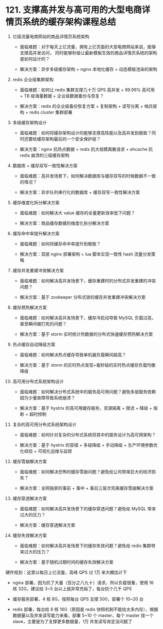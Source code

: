 # 121. 支撑高并发与高可用的大型电商详情页系统的缓存架构课程总结

1. 亿级流量电商网站的商品详情页系统架构

    - 面临难题：对于每天上亿流量，拥有上亿页面的大型电商网站来说，能够支撑高并发访问，
    同时能够秒级让最新模板生效的商品详情页系统的架构是如何设计的？

    - 解决方案：异步多级缓存架构 + nginx 本地化缓存 + 动态模板渲染的架构

2. redis 企业级集群架构

    - 面临难题：如何让 redis 集群支撑几十万 QPS 高并发 + 99.99% 高可用 + TB 级海量数据 + 企业级数据备份与恢复？

    - 解决方案：redis 的企业级备份恢复方案 + 复制架构 + 读写分离 + 哨兵架构 + redis cluster 集群部署

3. 多级缓存架构设计

    - 面临难题：如何将缓存架构设计的能够支撑高性能以及高并发到极致？同时还要给缓存架构最后的一个安全保护层？

    - 解决方案：nginx 抗热点数据 + redis 抗大规模离散请求 + ehcache 抗 redis 崩溃的三级缓存架构

4. 数据库 + 缓存双写一致性解决方案

    - 面临难题：高并发场景下，如何解决数据库与缓存双写的时候数据不一致的情况？

    - 解决方案：异步队列串行化的数据库 + 缓存双写一致性解决方案

5. 缓存维度化拆分解决方案

    - 面临难题：如何解决大 value 缓存的全量更新效率低下问题？

    - 解决方案：商品缓存数据的维度化拆分解决方案

6. 缓存命中率提升解决方案

    - 面临难题：如何将缓存命中率提升到极致？

    - 解决方案：双层 nginx 部署架构 + lua 脚本实现一致性 hash 流量分发策略

7. 缓存并发重建冲突解决方案

    - 面临难题：如何解决高并发场景下，缓存重建时的分布式并发重建的冲突问题？

    - 解决方案：基于 zookeeper 分布式锁的缓存并发重建冲突解决方案

8. 缓存预热解决方案

    - 面临难题：如何解决高并发场景下，缓存冷启动导致 MySQL 负载过高，甚至瞬间被打死的问题？

    - 解决方案：基于 storm 实时统计热数据的分布式快速缓存预热解决方案

9. 热点缓存自动降级方案

    - 面临难题：如何解决热点缓存导致单机器负载瞬间超高？

    - 解决方案：基于 storm 的实时热点发现+毫秒级的实时热点缓存负载均衡降级

10. 高可用分布式系统架构设计

    - 面临难题：如何解决分布式系统中的服务高可用问题？避免多层服务依赖因为少量故障导致系统崩溃？

    - 解决方案：基于 hystrix 的高可用缓存服务，资源隔离 + 限流 + 降级 + 熔断 + 超时控制

11. 复杂的高可用分布式系统架构设计

    - 面临难题：如何针对复杂的分布式系统将其中的服务设计为高可用架构？

    - 解决方案：基于 hystrix 的容错 + 多级降级 + 手动降级 + 生产环境参数优化经验 + 可视化运维与监控

12. 缓存雪崩解决方案

    - 面临难题：如何解决恐怖的缓存雪崩问题？避免给公司带来巨大的经济损失？

    - 解决方案：全网独家的事前 + 事中 + 事后三层次完美缓存雪崩解决方案

13. 缓存穿透解决方案

    - 面临难题：如何解决高并发场景下的缓存穿透问题？避免给 MySQL 带来过大的压力？

    - 解决方案：缓存穿透解决方案

14. 缓存失效解决方案

    - 面临难题：如何解决高并发场景下的缓存失效问题？避免给 redis 集群带来过大的压力？

    - 解决方案：基于随机过期时间的缓存失效解决方案


硬件规划：这里以每日上亿流量，高峰 QPS 过 1万 来大概估计下

- nginx 部署，因为抗了大量（百分之八九十）请求，所以负载很重，使用 16 核 32G，建议给 3~5 台以上就非常充裕了，每台抗个几千 QPS

- 缓存服务部署，4 核 8G，按照每台 QPS 支撑 500，部署个 10~20 台

- redis 部署，每台给 8 核 16G（原因是 redis 快照机制不能给太多内存），根据数据量以及并发读写能力来看，部署 5~10 个 master，每个 master 挂一个 slave，主要是为了支撑更多数据量，1万 并发读写肯定没问题了


<iframe  height="500px" width="100%" frameborder=0 allowfullscreen="true" :src="$withBase('/ads.html')"></iframe>
